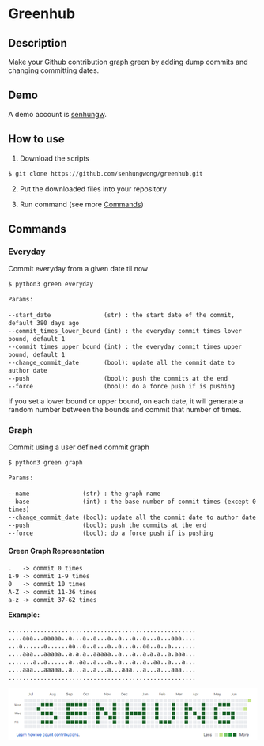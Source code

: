# Greenhub

## Description

Make your Github contribution graph green by adding dump commits and changing committing dates.

## Demo

A demo account is [senhungw](https://github.com/senhungw).

## How to use

1. Download the scripts

```bash
$ git clone https://github.com/senhungwong/greenhub.git
```

2. Put the downloaded files into your repository

3. Run command (see more [Commands](#commands))

## Commands

### Everyday

Commit everyday from a given date til now

```bash
$ python3 green everyday
```

```
Params:

--start_date               (str) : the start date of the commit, default 380 days ago
--commit_times_lower_bound (int) : the everyday commit times lower bound, default 1
--commit_times_upper_bound (int) : the everyday commit times upper bound, default 1
--change_commit_date       (bool): update all the commit date to author date
--push                     (bool): push the commits at the end
--force                    (bool): do a force push if is pushing
```

If you set a lower bound or upper bound, on each date, it will generate a random number between the bounds and commit
that number of times.

### Graph

Commit using a user defined commit graph

```bash
$ python3 green graph
```

```
Params:

--name               (str) : the graph name
--base               (int) : the base number of commit times (except 0 times)
--change_commit_date (bool): update all the commit date to author date
--push               (bool): push the commits at the end
--force              (bool): do a force push if is pushing
```

#### Green Graph Representation

```
.   -> commit 0 times
1-9 -> commit 1-9 times
0   -> commit 10 times
A-Z -> commit 11-36 times
a-z -> commit 37-62 times
```

**Example:**

```
.....................................................
....aaa...aaaaa..a...a..a...a..a...a..a...a...aaa....
...a......a......aa..a..a...a..a...a..aa..a..a.......
....aaa...aaaaa..a.a.a..aaaaa..a...a..a.a.a..a.aaa...
.......a..a......a..aa..a...a..a...a..a..aa..a...a...
....aaa...aaaaa..a...a..a...a...aaa...a...a...aaa....
.....................................................
```

![graph-example](assets/graph/graph-example.png)
